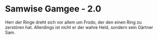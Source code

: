# Samwise Gamgee - 2.0

Herr der Ringe dreht sich vor allem um Frodo, der den einen Ring zu zerstören hat. Allerdings ist nicht er der wahre Held, sondern sein Gärtner Sam.
